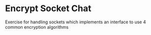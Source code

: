 # Encrypt Socket Chat 

 Exercise for handling sockets which implements an interface to use 4 common encryption algorithms
